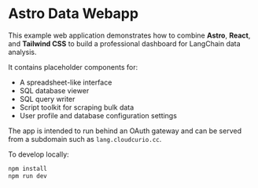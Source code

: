 # Astro Data Webapp

This example web application demonstrates how to combine **Astro**, **React**, and **Tailwind CSS** to build a professional dashboard for LangChain data analysis.

It contains placeholder components for:

- A spreadsheet-like interface
- SQL database viewer
- SQL query writer
- Script toolkit for scraping bulk data
- User profile and database configuration settings

The app is intended to run behind an OAuth gateway and can be served from a subdomain such as `lang.cloudcurio.cc`.

To develop locally:

```bash
npm install
npm run dev
```

